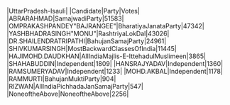  
|UttarPradesh-Isauli|
|Candidate|Party|Votes|
|ABRARAHMAD|SamajwadiParty|51583|
|OMPRAKASHPANDEY"BAJRANGEE"|BharatiyaJanataParty|47342|
|YASHBHADRASINGH"MONU"|RashtriyaLokDal|43026|
|DR.SHAILENDRATRIPATHI|BahujanSamajParty|24961|
|SHIVKUMARSINGH|MostBackwardClassesOfIndia|11445|
|HAJIMOHD.DAUDKHAN|AllIndiaMajlis-E-IttehadulMuslimeen|3865|
|SHAHABUDDIN|Independent|1809|
|HANSRAJYADAV|Independent|1360|
|RAMSUMERYADAV|Independent|1233|
|MOHD.AKBAL|Independent|1178|
|RAMMURTI|BahujanMuktiParty|904|
|RIZWAN|AllIndiaPichhadaJanSamajParty|547|
|NoneoftheAbove|NoneoftheAbove|2256|
